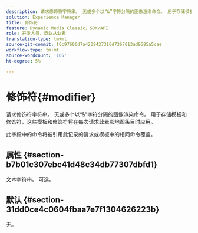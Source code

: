 ```yaml
---
description: 请求修饰符字符串。 无或多个以“&”字符分隔的图像渲染命令。 用于存储模板和修饰符，这些模板和修饰符将在每次请求此晕影地图条目时应用。
solution: Experience Manager
title: 修饰符
feature: Dynamic Media Classic，SDK/API
role: 开发人员，商业从业者
translation-type: tm+mt
source-git-commit: f6c97606d7a4209427316d7367013ad9585a5cae
workflow-type: tm+mt
source-wordcount: '105'
ht-degree: 5%

---
```



# 修饰符{#modifier}

请求修饰符字符串。 无或多个以“&amp;”字符分隔的图像渲染命令。 用于存储模板和修饰符，这些模板和修饰符将在每次请求此晕影地图条目时应用。

此字段中的命令将被引用此记录的请求或模板中的相同命令覆盖。

## 属性 {#section-b7b01c307ebc41d48c34db77307dbfd1}

文本字符串。 可选。

## 默认 {#section-31dd0ce4c0604fbaa7e7f1304626223b}

无。
